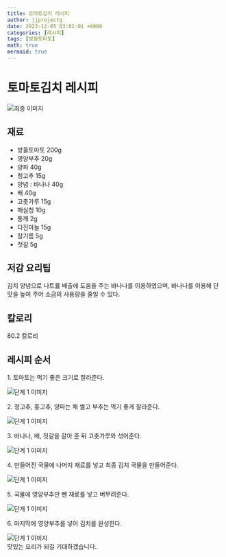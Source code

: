 ```yaml
---
title: 토마토김치 레시피
author: jjprojectg
date: 2023-12-05 03:01:01 +0000
categories: [레시피]
tags: [방울토마토]
math: true
mermaid: true
---
```

<meta name="og:type" content="website"/>
<meta charset="UTF-8"/>
<div class="header">
  <h1>토마토김치 레시피</h1>
</div>

<div class="container my-4">
  <div class="row">
    <div class="col-12 col-md-6">
      <div class="recipe-image">
        <img src="http://www.foodsafetykorea.go.kr/uploadimg/cook/10_00401_2.png" class="step-image" alt="최종 이미지"/>
      </div>
    </div>
    <div class="col-12 col-md-6">
      <div class="ingredients">
        <h2>재료</h2>
        <ul class="card">
          <li> 방울토마토 200g </li>
          <li>  영양부추 20g </li>
          <li>  양파 40g </li>
          <li>  청고추 15g </li>
          <li> 양념 : 바나나 40g </li>
          <li>  배 40g </li>
          <li>  고춧가루 15g </li>
          <li>  매실청 10g </li>
          <li> 통깨 2g </li>
          <li>  다진마늘 15g </li>
          <li>  참기름 5g </li>
          <li>  젓갈 5g </li>
</ul>
      </div>
    </div>
    <div class="col-12 col-md-6">
      <div class="ingredients">
        <h2>저감 요리팁</h2>
        <div class="card"> 
          <p>
            김치 양념으로 나트륨 배출에 도움을 주는 바나나를 이용하였으며, 바나나를 이용해 단맛을 높여 주어 소금의 사용량을 줄일 수 있다.
          </p>
        </div>
      </div>
      <div class="ingredients">
        <h2>칼로리</h2>
        <div class="card"> 
          <p>
            80.2 칼로리
          </p>
        </div>
      </div>
    </div>
  </div>

  <h2 class="my-4">레시피 순서</h2>
  <div class="card recipe-card">
    <div class="card-body recipe-step">
      <p class="card-text step-description">1. 토마토는 먹기 좋은 크기로 잘라준다.</p>
      <img src="http://www.foodsafetykorea.go.kr/uploadimg/cook/20_00401_01.png" alt="단계 1 이미지" class="step-image"/>
    </div>
  </div>
  <div class="card recipe-card">
    <div class="card-body recipe-step">
      <p class="card-text step-description">2. 청고추, 홍고추, 양파는 채 썰고 부추는 먹기
좋게 잘라준다.</p>
      <img src="http://www.foodsafetykorea.go.kr/uploadimg/cook/20_00401_02.png" alt="단계 1 이미지" class="step-image"/>
    </div>
  </div>
  <div class="card recipe-card">
    <div class="card-body recipe-step">
      <p class="card-text step-description">3. 바나나, 배, 젓갈을 갈아 준 뒤 고춧가루와
섞어준다.</p>
      <img src="http://www.foodsafetykorea.go.kr/uploadimg/cook/20_00401_03.png" alt="단계 1 이미지" class="step-image"/>
    </div>
  </div>
  <div class="card recipe-card">
    <div class="card-body recipe-step">
      <p class="card-text step-description">4. 만들어진 국물에 나머지 재료를 넣고 최종
김치 국물을 만들어준다.</p>
      <img src="http://www.foodsafetykorea.go.kr/uploadimg/cook/20_00401_04.png" alt="단계 1 이미지" class="step-image"/>
    </div>
  </div>
  <div class="card recipe-card">
    <div class="card-body recipe-step">
      <p class="card-text step-description">5. 국물에 영양부추만 뺀 재료를 넣고 버무려준다.</p>
      <img src="http://www.foodsafetykorea.go.kr/uploadimg/cook/20_00401_05.png" alt="단계 1 이미지" class="step-image"/>
    </div>
  </div>
  <div class="card recipe-card">
    <div class="card-body recipe-step">
      <p class="card-text step-description">6. 마지막에 영양부추를 넣어 김치를 완성한다.</p>
      <img src="http://www.foodsafetykorea.go.kr/uploadimg/cook/20_00401_06.png" alt="단계 1 이미지" class="step-image"/>
    </div>
  </div>

</div>
맛있는 요리가 되길 기대하겠습니다.

